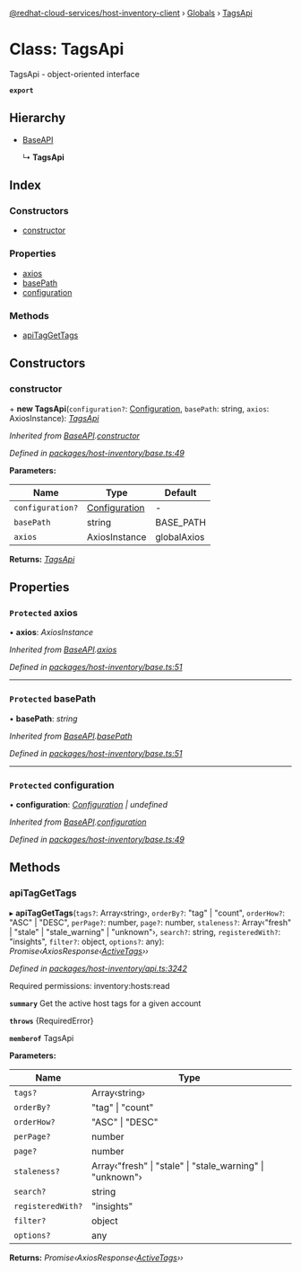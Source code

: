 [@redhat-cloud-services/host-inventory-client](../README.md) › [Globals](../globals.md) › [TagsApi](tagsapi.md)

# Class: TagsApi

TagsApi - object-oriented interface

**`export`** 

## Hierarchy

* [BaseAPI](baseapi.md)

  ↳ **TagsApi**

## Index

### Constructors

* [constructor](tagsapi.md#constructor)

### Properties

* [axios](tagsapi.md#protected-axios)
* [basePath](tagsapi.md#protected-basepath)
* [configuration](tagsapi.md#protected-configuration)

### Methods

* [apiTagGetTags](tagsapi.md#apitaggettags)

## Constructors

###  constructor

\+ **new TagsApi**(`configuration?`: [Configuration](configuration.md), `basePath`: string, `axios`: AxiosInstance): *[TagsApi](tagsapi.md)*

*Inherited from [BaseAPI](baseapi.md).[constructor](baseapi.md#constructor)*

*Defined in [packages/host-inventory/base.ts:49](https://github.com/RedHatInsights/javascript-clients/blob/master/packages/host-inventory/base.ts#L49)*

**Parameters:**

Name | Type | Default |
------ | ------ | ------ |
`configuration?` | [Configuration](configuration.md) | - |
`basePath` | string | BASE_PATH |
`axios` | AxiosInstance | globalAxios |

**Returns:** *[TagsApi](tagsapi.md)*

## Properties

### `Protected` axios

• **axios**: *AxiosInstance*

*Inherited from [BaseAPI](baseapi.md).[axios](baseapi.md#protected-axios)*

*Defined in [packages/host-inventory/base.ts:51](https://github.com/RedHatInsights/javascript-clients/blob/master/packages/host-inventory/base.ts#L51)*

___

### `Protected` basePath

• **basePath**: *string*

*Inherited from [BaseAPI](baseapi.md).[basePath](baseapi.md#protected-basepath)*

*Defined in [packages/host-inventory/base.ts:51](https://github.com/RedHatInsights/javascript-clients/blob/master/packages/host-inventory/base.ts#L51)*

___

### `Protected` configuration

• **configuration**: *[Configuration](configuration.md) | undefined*

*Inherited from [BaseAPI](baseapi.md).[configuration](baseapi.md#protected-configuration)*

*Defined in [packages/host-inventory/base.ts:49](https://github.com/RedHatInsights/javascript-clients/blob/master/packages/host-inventory/base.ts#L49)*

## Methods

###  apiTagGetTags

▸ **apiTagGetTags**(`tags?`: Array‹string›, `orderBy?`: "tag" | "count", `orderHow?`: "ASC" | "DESC", `perPage?`: number, `page?`: number, `staleness?`: Array‹"fresh" | "stale" | "stale_warning" | "unknown"›, `search?`: string, `registeredWith?`: "insights", `filter?`: object, `options?`: any): *Promise‹AxiosResponse‹[ActiveTags](../interfaces/activetags.md)››*

*Defined in [packages/host-inventory/api.ts:3242](https://github.com/RedHatInsights/javascript-clients/blob/master/packages/host-inventory/api.ts#L3242)*

Required permissions: inventory:hosts:read

**`summary`** Get the active host tags for a given account

**`throws`** {RequiredError}

**`memberof`** TagsApi

**Parameters:**

Name | Type |
------ | ------ |
`tags?` | Array‹string› |
`orderBy?` | "tag" &#124; "count" |
`orderHow?` | "ASC" &#124; "DESC" |
`perPage?` | number |
`page?` | number |
`staleness?` | Array‹"fresh" &#124; "stale" &#124; "stale_warning" &#124; "unknown"› |
`search?` | string |
`registeredWith?` | "insights" |
`filter?` | object |
`options?` | any |

**Returns:** *Promise‹AxiosResponse‹[ActiveTags](../interfaces/activetags.md)››*
